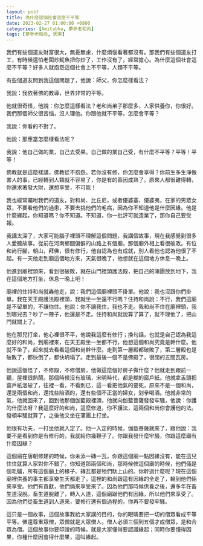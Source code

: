```yaml
---
layout: post
title: 為什麼這個社會這麼不平等
date: 2023-02-27 01:00:00 +0800
categories: [Amitabha, 夢參老和尚]
tags: [夢參老和尚, 因果]
---
```


我們有些個道友財富很大，無憂無慮，什麼煩惱看著都沒有。那我們有些個道友打工，有時候還怕老闆炒魷魚把你炒了，工作沒有了，經常擔心。為什麼這個社會這麼不平等？好多人就抱怨這個社會上不平等，人類不平等。

有些個道友問到我這個問題了，他說：師父，你怎麼樣看法？

我說：我依著佛的教導，世界非常的平等。

他就很奇怪，他說：你怎麼這樣看法？老和尚弟子那麼多，人家供養你，你很好。我們那個師父很苦惱，沒人理他。你跟他就不平等，怎麼會平等？

我說：你看的不對了。

他說：那應當怎麼樣看法呢？

我說：他自己做的業，自己去受果。自己做的業自己受，有什麼不平等？平等！平等！

佛教就是這麼樣講，佛教從不抱怨。若你沒有修，你怎麼會享得？你前生多生淨做害人的事，已經轉到人類就不容易了，你是有的善因成熟了。原來人都很難得轉，你還求著發大財，還想享受，不可能！

我也經常囑咐我們的道友，對和尚、比丘尼，或者優婆塞、優婆夷，在家的男眾女眾，不要看他們的過患，不要去挑他們的毛病，因為你不知道他是什麼因緣。他是什麼緣起，你知道嗎？你不知道。不知道，你一批評可就造業了，那你自己要受報。

我講太深了，大家可能腦子裡頭不理解這個問題，我講個故事，現在我感覺到很多人愛聽故事。從前在河南鄉間偏僻的山路上有個廟，那個廟外相上看很破敗。有位和尚行腳，朝山，拜佛，很有修行，他自認為也有成就，別人看他也認為他很了不起。有一天他走到廟這個地方來，天氣很晚了，他想就在這個地方休息一晚上。

他進到廟裡頭來，看到很破敗，就在山門裡頭護法殿，把自己的蒲團放到地下，我在這個地方打坐，休息一晚上吧！

廟裡的住持和尚就轟他走，說：我們這個廟裡頭不掛單。他說：我也沒跟你們掛單。我在天王殿護法殿裡頭，我就坐一坐還不行嗎？住持和尚說：不行，我們這廟是不留單的，不讓你住。他說：你不讓我住，我也不走。我和尚不住在廟裡頭，我到哪兒去？吵了一陣子，他還是不走。住持和尚就說算了算了，就不理他了，把山門就關上了。

他在那兒打坐，他心裡很不平，他說我這麼有修行；換句話，也就是自己認為我這麼好的和尚，到廟裡來，在天王殿坐一坐都不行，他想這個和尚究竟是幹什麼。他就不坐了，起來就去看看這個和尚幹什麼。走到第一層殿都破敗了，第二層殿也是破敗了，都快倒了，都快坍塌了。走到最後一個不是佛殿了，很闊的五間瓦房。

他說這個怪了，不修殿，不修僧房，他做這麼個好房子做什麼？他就走到跟前一聽，屋裡很熱鬧。那個時候沒有玻璃，宋明時代，都是糊的窗戶紙。他就拿舌頭把窗戶紙洇破了，往裡一看，不看則已，這一看把他氣的要死，原來不是一個和尚，還是兩個和尚，還找些陪酒的，還有些個不正當的婦女，划拳喝酒。他就非常的氣，他就回來了，回到他那個伽藍殿裡頭，他就向伽藍菩薩發發牢騷，他說：你護的什麼法呀？我這麼好的和尚，這麼修道，你不護法，這兩個和尚你會護他的法。發頓牢騷就算了，之後他又坐在蒲團上打坐。

他很有功夫，一打坐他就入定了。他一入定的時候，伽藍菩薩就來了，跟他說：我要不是看到你是有修行的，我就給你幾鞭子了。你跟我發什麼牢騷，你跟這麼廟有什麼因緣？

這個廟在唐朝修建的時候，你未添一磚一瓦，你跟這個廟一點因緣沒有，能在這兒住住就算人家對你不錯了。你知道那兩個和尚，那時候修這個廟的時候，他們倆是個毛驢，所有這個廟上的椽子、磚瓦都是牠們馱上山的。你幹過什麼呢？現在這個廟裡供養的事主都享樂生天都走了，這裡的和尚跟這有因緣的全走了，輪到他們倆來享受。他們有貢獻，他們倆來享受來了。因為他們那時候供養之後，還多年在畜生道沒脫。畜生道脫離了，轉入人道，這個廟跟他們有因緣，所以他們來享受了。因為他們從畜生道到人道來，要修行還有個過程的，你再不要發牢騷。

這只是一個故事，這個故事我給大家講的目的，你的眼睛要把一切的僧眾看成平等平等。佛還尊重眾僧，眾僧就是大眾僧人。僧人必須三個到五個才成僧眾，是和合眾為僧。這個故事你要印證的時候，就是大家懂得要認識緣起；同時你要懂得因果，你種什麼因會得什麼果，這叫緣起。
